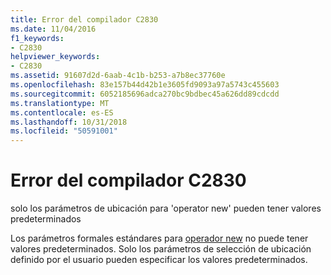```yaml
---
title: Error del compilador C2830
ms.date: 11/04/2016
f1_keywords:
- C2830
helpviewer_keywords:
- C2830
ms.assetid: 91607d2d-6aab-4c1b-b253-a7b8ec37760e
ms.openlocfilehash: 83e157b44d42b1e3605fd9093a97a5743c455603
ms.sourcegitcommit: 6052185696adca270bc9bdbec45a626dd89cdcdd
ms.translationtype: MT
ms.contentlocale: es-ES
ms.lasthandoff: 10/31/2018
ms.locfileid: "50591001"
---
```

# <a name="compiler-error-c2830"></a>Error del compilador C2830

solo los parámetros de ubicación para 'operator new' pueden tener valores predeterminados

Los parámetros formales estándares para [operador new](../../standard-library/new-operators.md#op_new) no puede tener valores predeterminados. Solo los parámetros de selección de ubicación definido por el usuario pueden especificar los valores predeterminados.
